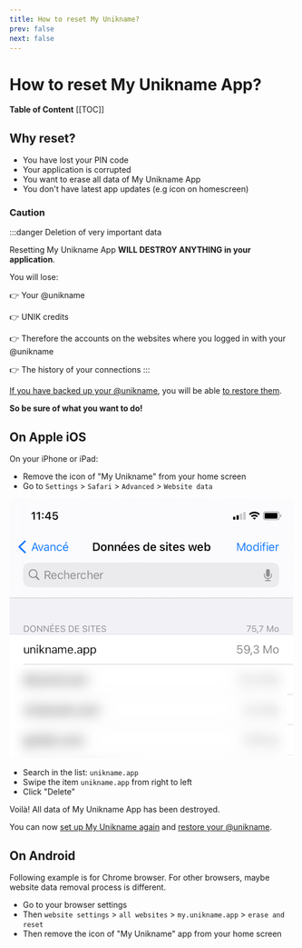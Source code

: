 ```yaml
---
title: How to reset My Unikname?
prev: false
next: false
---
```


# How to reset My Unikname App?

**Table of Content**
[[TOC]]

## Why reset?

- You have lost your PIN code
- Your application is corrupted
- You want to erase all data of My Unikname App
- You don't have latest app updates (e.g icon on homescreen)

### Caution

:::danger Deletion of very important data

Resetting My Unikname App **WILL DESTROY ANYTHING in your application**.

You will lose:

👉 Your @unikname

👉 UNIK credits

👉 Therefore the accounts on the websites where you logged in with your @unikname

👉 The history of your connections
:::

[If you have backed up your @unikname](../howto-backup-my-unikname.html), you will be able [to restore them](<(../howto-restore-my-unikname.html)>).

**So be sure of what you want to do!**

## On Apple iOS

On your iPhone or iPad:

- Remove the icon of "My Unikname" from your home screen
- Go to `Settings` > `Safari` > `Advanced` > `Website data`

<hpicture caption="Menu where to reset My Unikname App">![MyUniknameMenu](./images/ios-reset-my-unikname.png)</hpicture>

- Search in the list: `unikname.app`
- Swipe the item `unikname.app` from right to left
- Click "Delete"

Voilà! All data of My Unikname App has been destroyed.

You can now [set up My Unikname again](../howto-install-my-unikname-app.html#step-2-install-now) and [restore your @unikname](../howto-restore-my-unikname.html).

## On Android

Following example is for Chrome browser. For other browsers, maybe website data removal process is different.

- Go to your browser settings
- Then `website settings` > `all websites` > `my.unikname.app` > `erase and reset`
- Then remove the icon of "My Unikname" app from your home screen
